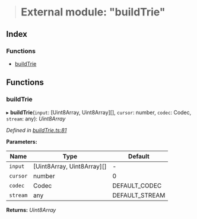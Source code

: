 > # External module: "buildTrie"

## Index

### Functions

* [buildTrie](_buildtrie_.md#buildtrie)

## Functions

###  buildTrie

▸ **buildTrie**(`input`: [Uint8Array, Uint8Array][], `cursor`: number, `codec`: Codec, `stream`: any): *Uint8Array*

*Defined in [buildTrie.ts:81](https://github.com/polkadot-js/common/blob/ef38591/packages/trie-hash/src/buildTrie.ts#L81)*

**Parameters:**

Name | Type | Default |
------ | ------ | ------ |
`input` | [Uint8Array, Uint8Array][] | - |
`cursor` | number | 0 |
`codec` | Codec |  DEFAULT_CODEC |
`stream` | any |  DEFAULT_STREAM |

**Returns:** *Uint8Array*